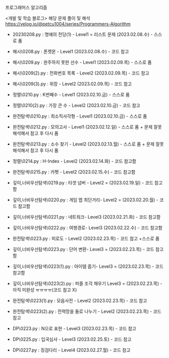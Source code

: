 프로그래머스 알고리즘

<개발 및 학습 블로그>
해당 문제 풀이 및 해석
https://velog.io/@petcu1004/series/Programmers-Algorithm

- 20230208.py : 명예의 전당(1) - Level1 = 리스트 문제 (2023.02.08.수) - 스스로 품
- 해시\0208.py : 폰켓몬 - Level1  (2023.02.08.수) - 코드 참고

- 해시\0209.py : 완주하지 못한 선수 - Level1 (2023.02.09.목) - 스스로 품
- 해시\0209(2).py : 전화번호 목록 - Level2  (2023.02.09.목) - 코드 참고
- 해시\0209(3).py : 위장 - Level2  (2023.02.09.목) - 코드 참고

- 정렬\0210.py : K번째수 - Level1 (2023.02.10.금) - 스스로 품
- 정렬\0210(2).py : 가장 큰 수 - Level2 (2023.02.10.금) - 코드 참고
- 완전탐색\0210.py : 최소직사각형 - Level1 (2023.02.10.금) - 스스로 품

- 완전탐색\0212.py : 모의고사 - Level1 (2023.02.12.일) - 스스로 품 + 문제 잘못 해석해서 참고 후 다시 품

- 완전탐색\0213.py : 소수 찾기 - Level2 (2023.02.13.월) - 스스로 품 + 문제 잘못 해석해서 참고 후 다시 품

- 정렬\0214.py : H-Index - Level2 (2023.02.14.화) - 코드 참고함

- 완전탐색\0215.py : 카펫 - Level2 (2023.02.15.수) - 코드 참고함

- 깊이,너비우선탐색\0219.py : 타겟 넘버 - Level2 = (2023.02.19.일) - 코드 참고함

- 깊이,너비우선탐색\0220.py : 게임 맵 최단거리- Level2 = (2023.02.20.월) - 코드 참고함

- 깊이,너비우선탐색\0221.py : 네트워크- Level3  (2023.02.21.화) - 코드 참고함

- 깊이,너비우선탐색\0222.py : 여행경로- Level3 (2023.02.22.수) - 코드 참고함

- 완전탐색\0223.py : 피로도 - Level2 (2023.02.23.목) - 코드 참고 +스스로 품
- 깊이,너비우선탐색\0223.py : 단어 변환- Level3 = (2023.02.23.목) - 코드 참고함
- 깊이,너비우선탐색\0223(1).py : 아이템 줍기- Level3 = (2023.02.23.목) - 코드 참고함
- 깊이,너비우선탐색\0223(2).py : 퍼즐 조각 채우기 Level3 = (2023.02.23.목) - 아직 미완성 ㅠㅠㅠㅠ(코드 참고 X)
- 완전탐색\0223(1).py : 모음사전 - Level2 (2023.02.23.목) - 코드 참고 
- 완전탐색\0223(2).py : 전력망을 둘로 나누기 - Level2 (2023.02.23.목) - 코드 참고 
- DP\0223.py : N으로 표현 - Level3 (2023.02.23.목) - 코드 참고 

- DP\0225.py : 입국심사 - Level3 (2023.02.25.토) - 코드 참고 

- DP\0227.py : 징검다리 - Level4 (2023.02.27.월) - 코드 참고 